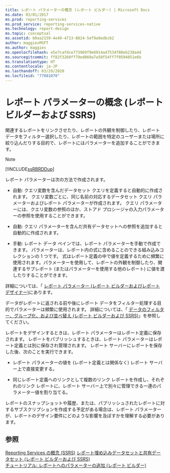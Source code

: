 ```yaml
---
title: レポート パラメーターの概念 (レポート ビルダー) | Microsoft Docs
ms.date: 03/01/2017
ms.prod: reporting-services
ms.prod_service: reporting-services-native
ms.technology: report-design
ms.topic: conceptual
ms.assetid: b0aa2159-4e49-4713-8824-5ef9a9edbc62
author: maggiesMSFT
ms.author: maggies
ms.openlocfilehash: e5e7cafdce773969f9e6914a47534f88eb238a4d
ms.sourcegitcommit: ff82f3260ff79ed860a7a58f54ff7f0594851e6b
ms.translationtype: HT
ms.contentlocale: ja-JP
ms.lasthandoff: 03/29/2020
ms.locfileid: "77081070"
---
```

# <a name="report-parameters-concepts-report-builder-and-ssrs"></a>レポート パラメーターの概念 (レポート ビルダーおよび SSRS)
  関連するレポートをリンクさせたり、レポートの外観を制御したり、レポート データをフィルター選択したり、レポートの範囲を特定のユーザーまたは場所に絞り込んだりする目的で、レポートにはパラメーターを追加することができます。  
  
> [!NOTE]  
>  [!INCLUDE[ssRBRDDup](../../includes/ssrbrddup-md.md)]  
  
 レポート パラメーターは次の方法で作成されます。  
  
-   自動: クエリ変数を含んだデータセット クエリを定義すると自動的に作成されます。 クエリ変数ごとに、同じ名前の対応するデータセット クエリ パラメーターおよびレポート パラメーターが作成されます。 クエリ パラメーターには、クエリ変数の参照のほか、ストアド プロシージャの入力パラメーターの参照を使用することができます。  
  
-   自動: クエリ パラメーターを含んだ共有データセットへの参照を追加すると自動的に作成されます。  
  
-   手動: レポート データ ペインでは、レポート パラメーターを手動で作成できます。 パラメーターは、レポート内の式に含めることのできる組み込みコレクションの 1 つです。 式はレポート定義の中で値を定義するために頻繁に使用されます。パラメーターを使用して、レポートの外観を制御したり、関連するサブレポート (またはパラメーターを使用する他のレポート) に値を渡したりすることができます。  
  
 詳細については、「 [レポート パラメーター (レポート ビルダーおよびレポート デザイナー)](../../reporting-services/report-design/report-parameters-report-builder-and-report-designer.md)にあります。  
  
 データがレポートに返される前や後にレポート データをフィルター処理する目的でパラメーターは頻繁に使用されます。 詳細については、「 [データのフィルター、グループ化、および並べ替え (レポート ビルダーおよび SSRS)](../../reporting-services/report-design/filter-group-and-sort-data-report-builder-and-ssrs.md)」を参照してください。  
  
 レポートをデザインするときは、レポート パラメーターはレポート定義に保存されます。 レポートをパブリッシュするときは、レポート パラメーターはレポート定義とは別に保存され管理されます。 レポート サーバーにレポートを保存した後、次のことを実行できます。  
  
-   レポート パラメーターの値を (レポート定義とは関係なく) レポート サーバー上で直接変更する。  
  
-   同じレポート定義へのリンクとして複数のリンク レポートを作成し、それぞれのリンク レポートに、レポート サーバー上で別々に管理できる一連のパラメーター値を割り当てる。  
  
 レポートのスナップショットや履歴、または、パブリッシュされたレポートに対するサブスクリプションを作成する予定がある場合は、レポート パラメーターが、レポートのデザイン要件にどのような影響を及ぼすかを理解する必要があります。  
  
## <a name="see-also"></a>参照  
 [Reporting Services の概念 (SSRS)](../reporting-services-concepts-ssrs.md) [レポート埋め込みデータセットと共有データセット &#40;レポート ビルダーおよび SSRS&#41;](../../reporting-services/report-data/report-embedded-datasets-and-shared-datasets-report-builder-and-ssrs.md)   
 [チュートリアル: レポートへのパラメーターの追加 &#40;レポート ビルダー&#41;](../../reporting-services/tutorial-add-a-parameter-to-your-report-report-builder.md)  
  
  
